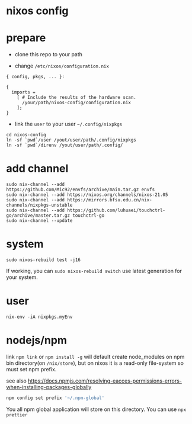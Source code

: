 # nixos config

# prepare

- clone this repo to your path

- change `/etc/nixos/configuration.nix`
```
{ config, pkgs, ... }:

{
  imports =
    [ # Include the results of the hardware scan.
      /your/path/nixos-config/configuration.nix
    ];
}
```

- link the `user` to your user `~/.config/nixpkgs`
```
cd nixos-config
ln -sf `pwd`/user /yout/user/path/.config/nixpkgs
ln -sf `pwd`/direnv /yout/user/path/.config/
```

# add channel
```
sudo nix-channel --add https://github.com/Mic92/envfs/archive/main.tar.gz envfs
sudo nix-channel --add https://nixos.org/channels/nixos-21.05
sudo nix-channel --add https://mirrors.bfsu.edu.cn/nix-channels/nixpkgs-unstable
sudo nix-channel --add https://github.com/luhuaei/touchctrl-go/archive/master.tar.gz touchctrl-go
sudo nix-channel --update
```

# system
```
sudo nixos-rebuild test -j16
```

If working, you can `sudo nixos-rebuild switch` use latest generation for your system.

# user
```
nix-env -iA nixpkgs.myEnv
```

# nodejs/npm
link `npm link` or `npm install -g` will default create node_modules on
npm bin directory(on `/nix/store`), but on nixos it is a read-only file-system
so must set npm prefix.

see also https://docs.npmjs.com/resolving-eacces-permissions-errors-when-installing-packages-globally

```sh
npm config set prefix '~/.npm-global'
```

You all npm global application will store on this directory. You can use `npx prettier`
